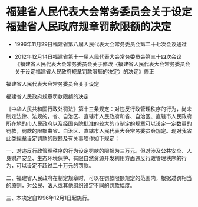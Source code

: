 # 福建省人民代表大会常务委员会关于设定福建省人民政府规章罚款限额的决定

- 1996年11月29日福建省第八届人民代表大会常务委员会第二十七次会议通过

- 2012年12月14日福建省第十一届人民代表大会常务委员会第三十四次会议《福建省人民代表大会常务委员会关于修改〈福建省人民代表大会常务委员会关于设定福建省人民政府规章罚款限额的决定〉的决定》修正

<!-- INFO END -->

福建省人民代表大会常务委员会关于设定

福建省人民政府规章罚款限额的决定

《中华人民共和国行政处罚法》第十三条规定：对违反行政管理秩序的行为，尚未制定法律、法规的，省、自治区、直辖市人民政府和省、自治区、直辖市人民政府所在地的市人民政府以及经国务院批准的较大的市制定的规章可以设定一定数量的罚款，罚款的限额由省、自治区、直辖市人民代表大会常务委员会规定。现对我省此类规章设定罚款的限额及有关事项作如下规定：

一、对违反行政管理秩序的行为设定罚款的限额为三万元。但对涉及公共安全、人身财产安全、生态环境保护、有限自然资源开发利用方面违反行政管理秩序的行为，可以设定不超过二十万元的罚款。

二、福建省人民政府在制定规章时，可以在罚款限额规定的范围内，根据过罚相当的原则，对公民、法人或其他组织设定不同的罚款幅度。

三、本决定自1996年12月1日起施行。
